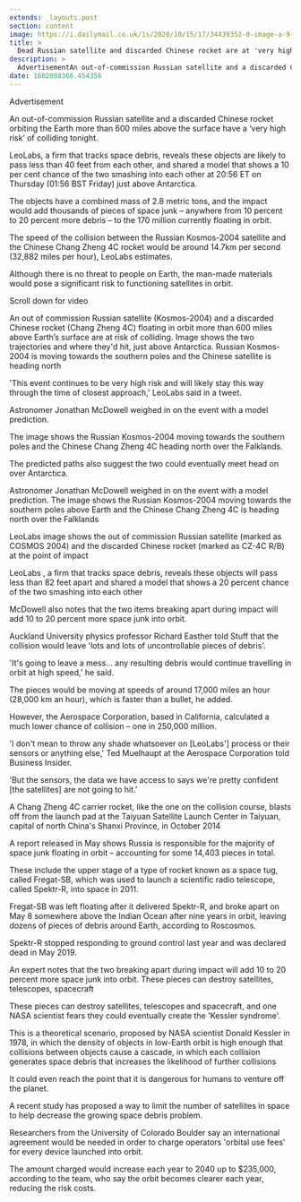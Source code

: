 ```yaml
--- 
extends: _layouts.post 
section: content 
image: https://i.dailymail.co.uk/1s/2020/10/15/17/34439352-0-image-a-9_1602780263355.jpg 
title: > 
  Dead Russian satellite and discarded Chinese rocket are at 'very high risk' of colliding in orbit 
description: > 
  AdvertisementAn out-of-commission Russian satellite and a discarded Chinese rocket orbiting the Earth more than 600 miles above the surface have a ‘very high risk’ of colliding tonight.The speed of the collision between the Russian Kosmos-2004 satellite and the Chinese Chang Zheng 4C rocket would be around 14.7km per second (32,882 miles per hour), LeoLabs estimates.Scroll down for videoAn out of commission Russian satellite (Kosmos-2004) and a discarded Chinese rocket (Chang Zheng 4C) floating in orbit more than 600 miles above Earth’s surface are at risk of colliding.The image shows the Russian Kosmos-2004 moving towards the southern poles and the Chinese Chang Zheng 4C heading north over the Falklands.A recent study has proposed a way to limit the number of satellites in space to help decrease the growing space debris problem. 
date: 1602808366.454356 
--- 
```

Advertisement

An out-of-commission Russian satellite and a discarded Chinese rocket orbiting the Earth more than 600 miles above the surface have a ‘very high risk’ of colliding tonight.

LeoLabs, a firm that tracks space debris, reveals these objects are likely to pass less than 40 feet from each other, and shared a model that shows a 10 per cent chance of the two smashing into each other at 20:56 ET on Thursday (01:56 BST Friday) just above Antarctica.

The objects have a combined mass of 2.8 metric tons, and the impact would add thousands of pieces of space junk – anywhere from 10 percent to 20 percent more debris – to the 170 million currently floating in orbit.

The speed of the collision between the Russian Kosmos-2004 satellite and the Chinese Chang Zheng 4C rocket would be around 14.7km per second (32,882 miles per hour), LeoLabs estimates.

Although there is no threat to people on Earth, the man-made materials would pose a significant risk to functioning satellites in orbit.

Scroll down for video

An out of commission Russian satellite (Kosmos-2004) and a discarded Chinese rocket (Chang Zheng 4C) floating in orbit more than 600 miles above Earth’s surface are at risk of colliding. Image shows the two trajectories and where they'd hit, just above Antarctica. Russian Kosmos-2004 is moving towards the southern poles and the Chinese satellite is heading north

'This event continues to be very high risk and will likely stay this way through the time of closest approach,' LeoLabs said in a tweet.

Astronomer Jonathan McDowell weighed in on the event with a model prediction.

The image shows the Russian Kosmos-2004 moving towards the southern poles and the Chinese Chang Zheng 4C heading north over the Falklands.

The predicted paths also suggest the two could eventually meet head on over Antarctica.

Astronomer Jonathan McDowell weighed in on the event with a model prediction. The image shows the Russian Kosmos-2004 moving towards the southern poles above Earth and the Chinese Chang Zheng 4C is heading north over the Falklands

LeoLabs image shows the out of commission Russian satellite (marked as COSMOS 2004) and the discarded Chinese rocket (marked as CZ-4C R/B) at the point of impact

LeoLabs , a firm that tracks space debris, reveals these objects will pass less than 82 feet apart and shared a model that shows a 20 percent chance of the two smashing into each other

McDowell also notes that the two items breaking apart during impact will add 10 to 20 percent more space junk into orbit.

Auckland University physics professor Richard Easther told Stuff that the collision would leave 'lots and lots of uncontrollable pieces of debris'.

'It's going to leave a mess... any resulting debris would continue travelling in orbit at high speed,' he said.

The pieces would be moving at speeds of around 17,000 miles an hour (28,000 km an hour), which is faster than a bullet, he added.

However, the Aerospace Corporation, based in California, calculated a much lower chance of collision – one in 250,000 million.

'I don't mean to throw any shade whatsoever on [LeoLabs'] process or their sensors or anything else,' Ted Muelhaupt at the Aerospace Corporation told Business Insider.

'But the sensors, the data we have access to says we're pretty confident [the satellites] are not going to hit.'

A Chang Zheng 4C carrier rocket, like the one on the collision course, blasts off from the launch pad at the Taiyuan Satellite Launch Center in Taiyuan, capital of north China's Shanxi Province, in October 2014

A report released in May shows Russia is responsible for the majority of space junk floating in orbit – accounting for some 14,403 pieces in total.

These include the upper stage of a type of rocket known as a space tug, called Fregat-SB, which was used to launch a scientific radio telescope, called Spektr-R, into space in 2011.

Fregat-SB was left floating after it delivered Spektr-R, and broke apart on May 8 somewhere above the Indian Ocean after nine years in orbit, leaving dozens of pieces of debris around Earth, according to Roscosmos.

Spektr-R stopped responding to ground control last year and was declared dead in May 2019.

An expert notes that the two breaking apart during impact will add 10 to 20 percent more space junk into orbit. These pieces can destroy satellites, telescopes, spacecraft

These pieces can destroy satellites, telescopes and spacecraft, and one NASA scientist fears they could eventually create the 'Kessler syndrome'.

This is a theoretical scenario, proposed by NASA scientist Donald Kessler in 1978, in which the density of objects in low-Earth orbit is high enough that collisions between objects cause a cascade, in which each collision generates space debris that increases the likelihood of further collisions

It could even reach the point that it is dangerous for humans to venture off the planet.

A recent study has proposed a way to limit the number of satellites in space to help decrease the growing space debris problem.

Researchers from the University of Colorado Boulder say an international agreement would be needed in order to charge operators 'orbital use fees' for every device launched into orbit.

The amount charged would increase each year to 2040 up to $235,000, according to the team, who say the orbit becomes clearer each year, reducing the risk costs.